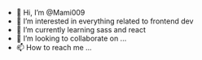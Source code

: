 - 👋 Hi, I’m @Mami009
- 👀 I’m interested in everything related to frontend dev
- 🌱 I’m currently learning sass and react
- 💞️ I’m looking to collaborate on ...
- 📫 How to reach me ...

<!---
Mami009/Mami009 is a ✨ special ✨ repository because its `README.md` (this file) appears on your GitHub profile.
You can click the Preview link to take a look at your changes.
--->
